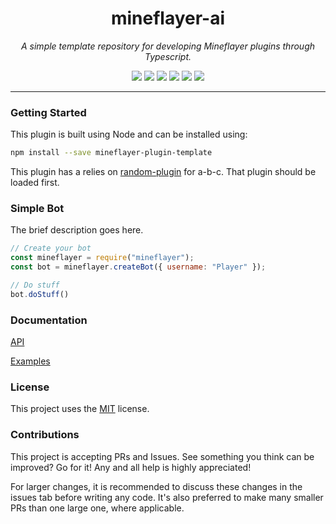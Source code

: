 <h1 align="center">mineflayer-ai</h1>
<p align="center"><i>A simple template repository for developing Mineflayer plugins through Typescript.</i></p>

<p align="center">
  <img src="https://github.com/TheDudeFromCI/mineflayer-plugin-template/workflows/Build/badge.svg" />
  <img src="https://img.shields.io/npm/v/mineflayer-plugin-template" />
  <img src="https://img.shields.io/github/repo-size/TheDudeFromCI/mineflayer-plugin-template" />
  <img src="https://img.shields.io/npm/dm/mineflayer-plugin-template" />
  <img src="https://img.shields.io/github/contributors/TheDudeFromCI/mineflayer-plugin-template" />
  <img src="https://img.shields.io/github/license/TheDudeFromCI/mineflayer-plugin-template" />
</p>

---

### Getting Started

This plugin is built using Node and can be installed using:
```bash
npm install --save mineflayer-plugin-template
```

This plugin has a relies on [random-plugin]() for a-b-c. That plugin should be loaded first.

### Simple Bot

The brief description goes here.

```js
// Create your bot
const mineflayer = require("mineflayer");
const bot = mineflayer.createBot({ username: "Player" });

// Do stuff
bot.doStuff()
```

### Documentation

[API](https://github.com/TheDudeFromCI/mineflayer-plugin-template/blob/master/docs/api.md)

[Examples](https://github.com/TheDudeFromCI/mineflayer-plugin-template/tree/master/examples)

### License

This project uses the [MIT](https://github.com/TheDudeFromCI/mineflayer-plugin-template/blob/master/LICENSE) license.

### Contributions

This project is accepting PRs and Issues. See something you think can be improved? Go for it! Any and all help is highly appreciated!

For larger changes, it is recommended to discuss these changes in the issues tab before writing any code. It's also preferred to make many smaller PRs than one large one, where applicable.
